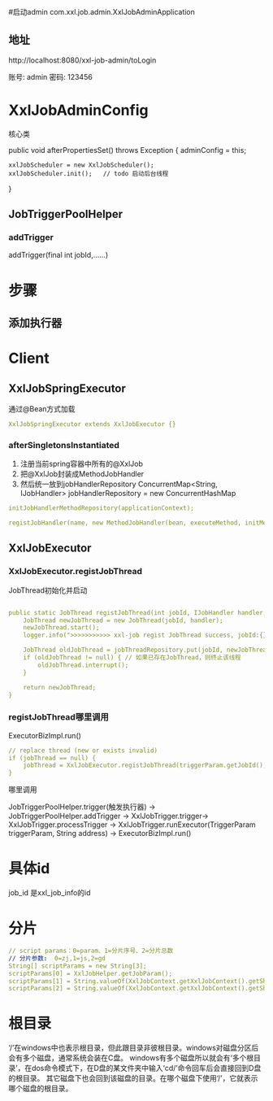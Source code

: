 

#启动admin
com.xxl.job.admin.XxlJobAdminApplication

## 地址
http://localhost:8080/xxl-job-admin/toLogin

账号:  admin
密码:  123456

# XxlJobAdminConfig

核心类

public void afterPropertiesSet() throws Exception {
    adminConfig = this;

    xxlJobScheduler = new XxlJobScheduler();
    xxlJobScheduler.init();   // todo 启动后台线程
}


## JobTriggerPoolHelper
### addTrigger
addTrigger(final int jobId,......)


# 步骤

## 添加执行器


# Client

## XxlJobSpringExecutor
通过@Bean方式加载

```yaml
XxlJobSpringExecutor extends XxlJobExecutor {}
```


### afterSingletonsInstantiated

1. 注册当前spring容器中所有的@XxlJob
2. 把@XxlJob封装成MethodJobHandler
3. 然后统一放到jobHandlerRepository
ConcurrentMap<String, IJobHandler> jobHandlerRepository = new ConcurrentHashMap
```yaml
initJobHandlerMethodRepository(applicationContext);
```

```yaml
registJobHandler(name, new MethodJobHandler(bean, executeMethod, initMethod, destroyMethod));
```

## XxlJobExecutor

### XxlJobExecutor.registJobThread

JobThread初始化并启动

```yaml

public static JobThread registJobThread(int jobId, IJobHandler handler, String removeOldReason){
    JobThread newJobThread = new JobThread(jobId, handler);
    newJobThread.start();
    logger.info(">>>>>>>>>>> xxl-job regist JobThread success, jobId:{}, handler:{}", new Object[]{jobId, handler});

    JobThread oldJobThread = jobThreadRepository.put(jobId, newJobThread);	// putIfAbsent | oh my god, map's put method return the old value!!!
    if (oldJobThread != null) { // 如果已存在JobThread，则终止该线程
        oldJobThread.interrupt();
    }

    return newJobThread;
}

```

### registJobThread哪里调用
ExecutorBizImpl.run()

```yaml
// replace thread (new or exists invalid)
if (jobThread == null) {
    jobThread = XxlJobExecutor.registJobThread(triggerParam.getJobId(), jobHandler, removeOldReason);
}
```
哪里调用

JobTriggerPoolHelper.trigger(触发执行器) -> JobTriggerPoolHelper.addTrigger -> XxlJobTrigger.trigger-> XxlJobTrigger.processTrigger 
-> XxlJobTrigger.runExecutor(TriggerParam triggerParam, String address) -> ExecutorBizImpl.run()


# 具体id
job_id 是xxl_job_info的id


# 分片

```yaml
// script params：0=param、1=分片序号、2=分片总数
// 分片参数:  0=zj,1=js,2=gd
String[] scriptParams = new String[3];
scriptParams[0] = XxlJobHelper.getJobParam();
scriptParams[1] = String.valueOf(XxlJobContext.getXxlJobContext().getShardIndex());
scriptParams[2] = String.valueOf(XxlJobContext.getXxlJobContext().getShardTotal());
```

# 根目录
‘/’在windows中也表示根目录，但此跟目录非彼根目录。windows对磁盘分区后会有多个磁盘，通常系统会装在C盘。
windows有多个磁盘所以就会有‘多个根目录’，在dos命令模式下，在D盘的某文件夹中输入‘cd/’命令回车后会直接回到D盘的根目录。
其它磁盘下也会回到该磁盘的目录。在哪个磁盘下使用‘/’，它就表示哪个磁盘的根目录。
